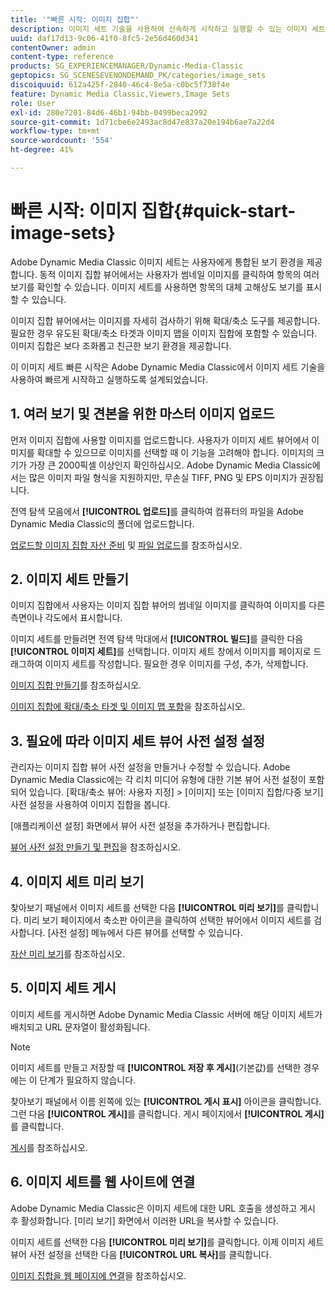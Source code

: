 ```yaml
---
title: '"빠른 시작: 이미지 집합"'
description: 이미지 세트 기술을 사용하여 신속하게 시작하고 실행할 수 있는 이미지 세트 소개 및 빠른 시작 .
uuid: daf17d13-9c06-41f0-8fc5-2e56d460d341
contentOwner: admin
content-type: reference
products: SG_EXPERIENCEMANAGER/Dynamic-Media-Classic
geptopics: SG_SCENESEVENONDEMAND_PK/categories/image_sets
discoiquuid: 612a425f-2840-46c4-8e5a-c0bc5f738f4e
feature: Dynamic Media Classic,Viewers,Image Sets
role: User
exl-id: 280e7201-84d6-46b1-94bb-0499beca2992
source-git-commit: 1d71cbe6e2493ac8d47e837a20e194b6ae7a22d4
workflow-type: tm+mt
source-wordcount: '554'
ht-degree: 41%

---
```


# 빠른 시작: 이미지 집합{#quick-start-image-sets}

Adobe Dynamic Media Classic 이미지 세트는 사용자에게 통합된 보기 환경을 제공합니다. 동적 이미지 집합 뷰어에서는 사용자가 썸네일 이미지를 클릭하여 항목의 여러 보기를 확인할 수 있습니다. 이미지 세트를 사용하면 항목의 대체 고해상도 보기를 표시할 수 있습니다.

이미지 집합 뷰어에서는 이미지를 자세히 검사하기 위해 확대/축소 도구를 제공합니다. 필요한 경우 유도된 확대/축소 타겟과 이미지 맵을 이미지 집합에 포함할 수 있습니다. 이미지 집합은 보다 조화롭고 친근한 보기 환경을 제공합니다.

이 이미지 세트 빠른 시작은 Adobe Dynamic Media Classic에서 이미지 세트 기술을 사용하여 빠르게 시작하고 실행하도록 설계되었습니다.

## 1. 여러 보기 및 견본을 위한 마스터 이미지 업로드

먼저 이미지 집합에 사용할 이미지를 업로드합니다. 사용자가 이미지 세트 뷰어에서 이미지를 확대할 수 있으므로 이미지를 선택할 때 이 기능을 고려해야 합니다. 이미지의 크기가 가장 큰 2000픽셀 이상인지 확인하십시오. Adobe Dynamic Media Classic에서는 많은 이미지 파일 형식을 지원하지만, 무손실 TIFF, PNG 및 EPS 이미지가 권장됩니다.

전역 탐색 모음에서 **[!UICONTROL 업로드]**&#x200B;를 클릭하여 컴퓨터의 파일을 Adobe Dynamic Media Classic의 폴더에 업로드합니다.

[업로드할 이미지 집합 자산 준비](preparing-image-set-assets-upload.md#preparing-image-set-assets-for-upload) 및 [파일 업로드](uploading-files.md#uploading-your-files)를 참조하십시오.

## 2. 이미지 세트 만들기

이미지 집합에서 사용자는 이미지 집합 뷰어의 썸네일 이미지를 클릭하여 이미지를 다른 측면이나 각도에서 표시합니다.

이미지 세트를 만들려면 전역 탐색 막대에서 **[!UICONTROL 빌드]**&#x200B;를 클릭한 다음 **[!UICONTROL 이미지 세트]**&#x200B;를 선택합니다. 이미지 세트 창에서 이미지를 페이지로 드래그하여 이미지 세트를 작성합니다. 필요한 경우 이미지를 구성, 추가, 삭제합니다.

[이미지 집합 만들기](creating-image-set.md#creating-an-image-set)를 참조하십시오.

[이미지 집합에 확대/축소 타겟 및 이미지 맵 포함](/help/including-zoom-targets-image-maps-image-sets.md)을 참조하십시오.

## 3. 필요에 따라 이미지 세트 뷰어 사전 설정 설정

관리자는 이미지 집합 뷰어 사전 설정을 만들거나 수정할 수 있습니다. Adobe Dynamic Media Classic에는 각 리치 미디어 유형에 대한 기본 뷰어 사전 설정이 포함되어 있습니다. [확대/축소 뷰어: 사용자 지정] > [이미지] 또는 [이미지 집합/다중 보기] 사전 설정을 사용하여 이미지 집합을 봅니다.

[애플리케이션 설정] 화면에서 뷰어 사전 설정을 추가하거나 편집합니다.

[뷰어 사전 설정 만들기 및 편집](application-setup.md#adding-and-editing-viewer-presets)을 참조하십시오.

## 4. 이미지 세트 미리 보기

찾아보기 패널에서 이미지 세트를 선택한 다음 **[!UICONTROL 미리 보기]**&#x200B;를 클릭합니다. 미리 보기 페이지에서 축소판 아이콘을 클릭하여 선택한 뷰어에서 이미지 세트를 검사합니다. [사전 설정] 메뉴에서 다른 뷰어를 선택할 수 있습니다.

[자산 미리 보기](previewing-asset.md#previewing-an-asset)를 참조하십시오.

## 5. 이미지 세트 게시

이미지 세트를 게시하면 Adobe Dynamic Media Classic 서버에 해당 이미지 세트가 배치되고 URL 문자열이 활성화됩니다.

>[!NOTE]
>
>이미지 세트를 만들고 저장할 때 **[!UICONTROL 저장 후 게시]**(기본값)를 선택한 경우에는 이 단계가 필요하지 않습니다.

찾아보기 패널에서 이름 왼쪽에 있는 **[!UICONTROL 게시 표시]** 아이콘을 클릭합니다. 그런 다음 **[!UICONTROL 게시]**&#x200B;를 클릭합니다. 게시 페이지에서 **[!UICONTROL 게시]**&#x200B;를 클릭합니다.

[게시](publishing-files.md#publishing-files)를 참조하십시오.

## 6. 이미지 세트를 웹 사이트에 연결

Adobe Dynamic Media Classic은 이미지 세트에 대한 URL 호출을 생성하고 게시 후 활성화합니다. [미리 보기] 화면에서 이러한 URL을 복사할 수 있습니다.

이미지 세트를 선택한 다음 **[!UICONTROL 미리 보기]**&#x200B;를 클릭합니다. 이제 이미지 세트 뷰어 사전 설정을 선택한 다음 **[!UICONTROL URL 복사]**&#x200B;를 클릭합니다.

[이미지 집합을 웹 페이지에 연결](linking-image-set-web-page.md#linking-an-image-set-to-a-web-page)을 참조하십시오.
